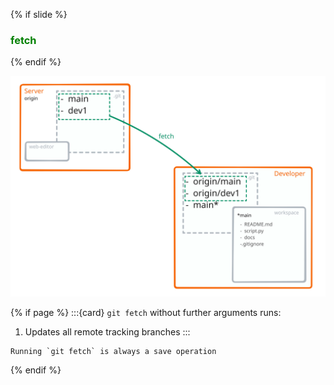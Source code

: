 {% if slide %}
### <i class="fab fa-git"></i> <strong style="color:green">fetch</strong>
{% endif %}

![fetch view](figures/fetch_view.svg)

{% if page %}
:::{card} `git fetch` without further arguments runs:
1. Updates all remote tracking branches
:::

```{note}
Running `git fetch` is always a save operation
```
{% endif %}
